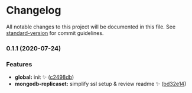 # Changelog

All notable changes to this project will be documented in this file. See [standard-version](https://github.com/conventional-changelog/standard-version) for commit guidelines.

### 0.1.1 (2020-07-24)


### Features

* **global:** init ✨ ([c2498db](https://github.com/weareopensource/Swift/commit/c2498db26efd16190df6c31bfd0cb3964fb9f149))
* **mongodb-replicaset:** simplify ssl setup & review readme ✨ ([bd32e14](https://github.com/weareopensource/Swift/commit/bd32e14958f61ac830deed6f66509b03ed4c9271))
